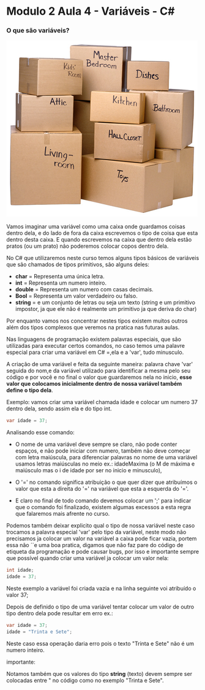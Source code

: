 # Modulo 2 Aula 4 - Variáveis - C#

### O que são variáveis?  

<img src="https://raw.githubusercontent.com/Kelvysb/MaterialAulas3d/master/modulo2-aula3-4/boxes.jpg">

Vamos imaginar uma variável como uma caixa onde guardamos coisas dentro dela, e do lado de fora da caixa escrevemos o tipo de coisa que esta dentro desta caixa.
E quando escrevemos na caixa que dentro dela estão pratos (ou um prato) não poderemos colocar copos dentro dela.

No C# que utilizaremos neste curso temos alguns tipos básicos de variáveis que são chamados de tipos primitivos, são alguns deles: 

* **char** = Representa uma única letra.
* **int** = Representa um numero inteiro.
* **double** = Representa um numero com casas decimais.
* **Bool** = Representa um valor verdadeiro ou falso.
* **string** = e um conjunto de letras ou seja um texto (string e um primitivo impostor, ja que ele não é realmente um primitivo ja que deriva do char)

Por enquanto vamos nos concentrar nestes tipos existem muitos outros além dos tipos complexos que veremos na pratica nas futuras aulas.

Nas linguagens de programação existem palavras especiais, que são utilizadas para executar certos comandos, no caso temos uma palavre especial para criar uma variável em C# =,ela e a 'var', tudo minusculo.

A criação de uma variável e feita da seguinte maneira:
palavra chave 'var' seguida do nom,e da variável utilizado para identificar a mesma pelo seu código e por você e no final o valor que guardaremos nela no inicio, **esse valor que colocamos inicialmente dentro de nossa variável também define o tipo dela**. 

Exemplo: vamos criar uma variável chamada idade e colocar um numero 37 dentro dela, sendo assim ela e do tipo int.

```C#
var idade = 37;
```

Analisando esse comando:

* O nome de uma variável deve sempre se claro, não pode conter espaços, e não pode iniciar com numero, também não deve começar com letra maiúscula, para diferenciar palavras no nome de uma variável usamos letras maiúsculas no meio ex.: idadeMaxima (o M de máxima e maiúsculo mas o i de idade por ser no inicio e minusculo),

* O '=' no comando significa atribuição o que quer dizer que atribuímos o valor que esta a direita do '=' na variável que esta a esquerda do '='.

* E claro no final de todo comando devemos colocar um ';' para indicar que o comando foi finalizado, existem algumas excessos a esta regra que falaremos mais afrente no curso.

Podemos também deixar explicito qual o tipo de nossa variável neste caso trocamos a palavra especial 'var' pelo tipo da variável, neste modo não precisamos ja colocar um valor na variável a caixa pode ficar vazia, portem essa não ´´e uma boa pratica, digamos que não faz pare do código de etiqueta da programação e pode causar bugs, por isso e importante sempre que possível quando criar uma variável ja colocar um valor nela:

```C#
int idade;
idade = 37;
```

Neste exemplo a variável foi criada vazia e na linha seguinte voi atribuído o valor 37;

Depois de definido o tipo de uma variável tentar colocar um valor de outro tipo dentro dela pode resultar em erro ex.:

```C#
var idade = 37;
idade = "Trinta e Sete";
```

Neste caso essa operação daria erro pois o texto "Trinta e Sete" não é um numero inteiro.

importante:

Notamos também que os valores do tipo **string** (texto) devem sempre ser colocadas entre " no código como no exemplo "Trinta e Sete".

